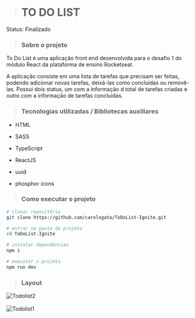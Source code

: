 > <h1>TO DO LIST</h1>

Status: Finalizado

> <h3>Sobre o projeto</h3>

<p>To Do List é uma aplicação front end desenvolvida para o desafio 1 do módulo React da plataforma de ensino Rocketseat.</p>

<p>A aplicação consiste em uma lista de tarefas que precisam ser feitas, podendo adicionar novas tarefas, deixá-las como concluídas ou removê-las. Possui dois status, um com a informação d total de tarefas criadas e outro com a informação de tarefas concluídas.</p>

> <h3>Tecnologias utilizadas / Bibliotecas auxiliares</h3>

+ HTML
+ SASS
+ TypeScript
+ ReactJS

+ uuid
+ phosphor icons

> <h3>Como executar o projeto</h3>

```bash
# clonar repositório
git clone https://github.com/carologata/ToDoList-Ignite.git

# entrar na pasta do projeto
cd ToDoList-Ignite

# instalar dependências
npm i

# executar o projeto
npm run dev

```

> <h3>Layout</h3>

![Todolist2](https://user-images.githubusercontent.com/105884639/186494933-39b9ec97-714f-4f77-a9cf-d49496968fee.PNG)
</br>
</br>
![Todolist1](https://user-images.githubusercontent.com/105884639/186494474-6b50492f-3aff-4a5e-98a3-8fafc409d725.PNG)


